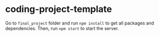 # coding-project-template

Go to `final_project` folder and run `npm install` to get all packages and dependencies.
Then, run `npm start` to start the server.
